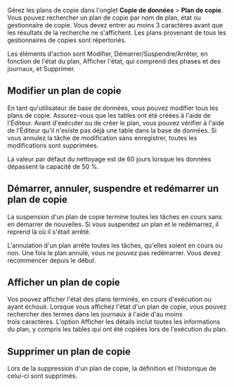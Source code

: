 Gérez les plans de copie dans l'onglet **Copie de données** \> **Plan de copie**. Vous pouvez rechercher un plan de copie par nom de plan, état ou gestionnaire de copie. Vous devez entrer au moins 3 caractères avant que les résultats de la recherche ne s'affichent. Les plans provenant de tous les gestionnaires de copies sont répertoriés.

Les éléments d'action sont Modifier, Démarrer/Suspendre/Arrêter, en fonction de l'état du plan, Afficher l'état, qui comprend des phases et des journaux, et Supprimer.

Modifier un plan de copie
-------------------------

En tant qu'utilisateur de base de données, vous pouvez modifier tous les plans de copie. Assurez-vous que les tables ont été créées à l'aide de l'Éditeur. Avant d'exécuter ou de créer le plan, vous pouvez vérifier à l'aide de l'Éditeur qu'il n'existe pas déjà une table dans la base de données. Si vous annulez la tâche de modification sans enregistrer, toutes les modifications sont supprimées.

La valeur par défaut du nettoyage est de 60 jours lorsque les données dépassent la capacité de 50 %.

Démarrer, annuler, suspendre et redémarrer un plan de copie
-----------------------------------------------------------

La suspension d'un plan de copie termine toutes les tâches en cours sans en démarrer de nouvelles. Si vous suspendez un plan et le redémarrez, il reprend là où il s'était arrêté.

L'annulation d'un plan arrête toutes les tâches, qu'elles soient en cours ou non. Une fois le plan annulé, vous ne pouvez pas redémarrer. Vous devez recommencer depuis le début.

Afficher un plan de copie
-------------------------

Vos pouvez afficher l'état des plans terminés, en cours d'exécution ou ayant échoué. Lorsque vous affichez l'état d'un plan de copie, vous pouvez rechercher des termes dans les journaux à l'aide d'au moins trois caractères. L'option Afficher les détails inclut toutes les informations du plan, y compris les tables qui ont été copiées lors de l'exécution du plan.

Supprimer un plan de copie
--------------------------

Lors de la suppression d'un plan de copie, la définition et l'historique de celui-ci sont supprimés.
